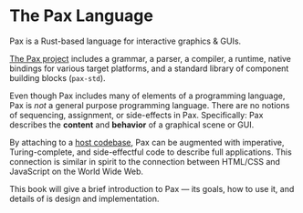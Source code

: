 # The Pax Language

Pax is a Rust-based language for interactive graphics & GUIs.

[The Pax project](https://www.github.com/pax-lang/pax-lang) includes a grammar, a parser, a compiler, a runtime, native bindings for various target platforms, and a standard library of component building blocks (`pax-std`).

Even though Pax includes many of elements of a programming language, Pax is _not_ a general purpose programming language.  There are no notions of sequencing, assignment, or side-effects in Pax.  Specifically: Pax describes the **content** and **behavior** of a graphical scene or GUI.

By attaching to a [host codebase](/reference-host-codebase.html), Pax can be augmented with imperative, Turing-complete, and side-effectful code to describe full applications.  This connection is similar in spirit to the connection between HTML/CSS and JavaScript on the World Wide Web.

This book will give a brief introduction to Pax — its goals, how to use it, and details of is design and implementation.
